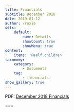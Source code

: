 ```yaml
---
title: Financials
subtitle: December 2018 
date: 2019-01-12
author: /roxie
sets:
    default:
        name: Details
        showCount: true
        showMenu: true
content:
    items: '@self.children'
taxonomy:
    category: 
        - Documents
    tag: 
        - financials
show_gallery: true
---
```


PDF: [December 2018 Financials]( 2018-12-financials.pdf)

===


